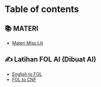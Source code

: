 # Table of contents

## 📚 MATERI

* [Materi Miss Lili](README.md)

## ✍️ Latihan FOL AI (Dibuat AI)

* [English to FOL](latihan-fol-ai-dibuat-ai/readme.md)
* [FOL to CNF](latihan-fol-ai-dibuat-ai/fol-to-cnf.md)
